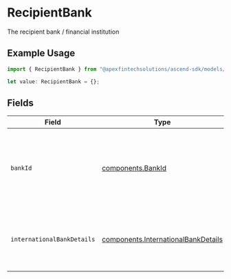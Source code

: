 # RecipientBank

The recipient bank / financial institution

## Example Usage

```typescript
import { RecipientBank } from "@apexfintechsolutions/ascend-sdk/models/components";

let value: RecipientBank = {};
```

## Fields

| Field                                                                                      | Type                                                                                       | Required                                                                                   | Description                                                                                |
| ------------------------------------------------------------------------------------------ | ------------------------------------------------------------------------------------------ | ------------------------------------------------------------------------------------------ | ------------------------------------------------------------------------------------------ |
| `bankId`                                                                                   | [components.BankId](../../models/components/bankid.md)                                     | :heavy_minus_sign:                                                                         | An identifier that represents ABA routing number for domestic wire or BIC for foreign wire |
| `internationalBankDetails`                                                                 | [components.InternationalBankDetails](../../models/components/internationalbankdetails.md) | :heavy_minus_sign:                                                                         | Bank details required in the case of an international wire transfer                        |